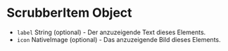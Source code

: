 # ScrubberItem Object

* `label` String (optional) - Der anzuzeigende Text dieses Elements.
* `icon` NativeImage (optional) - Das anzuzeigende Bild dieses Elements.
